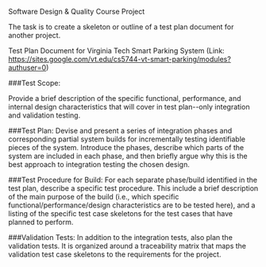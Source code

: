 Software Design & Quality Course Project

The task  is to create a skeleton or outline of a test plan document for another project.

Test Plan Document for Virginia Tech Smart Parking System (Link: https://sites.google.com/vt.edu/cs5744-vt-smart-parking/modules?authuser=0)

###Test Scope: 

Provide a brief description of the specific functional, performance, and internal design characteristics that will cover in test plan--only integration and validation testing.

###Test Plan: 
Devise and present a series of integration phases and corresponding partial system builds for incrementally testing identifiable pieces of the system. Introduce the phases, describe which parts of the system are included in each phase, and then briefly argue why this is the best approach to integration testing the chosen design.

###Test Procedure for Build: 
For each separate phase/build identified in the test plan, describe a specific test procedure. This include a brief description of the main purpose of the build (i.e., which specific functional/performance/design characteristics are to be tested here), and a listing of the specific test case skeletons for the test cases that have planned to perform. 

###Validation Tests: 
In addition to the integration tests, also plan the validation tests. It is organized around a traceability matrix that maps the validation test case skeletons to the requirements for the project.
